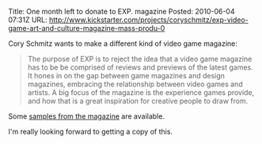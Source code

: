 Title: One month left to donate to EXP. magazine
Posted: 2010-06-04 07:31Z
URL: http://www.kickstarter.com/projects/coryschmitz/exp-video-game-art-and-culture-magazine-mass-produ-0

Cory Schmitz wants to make a different kind of video game magazine:

> The purpose of EXP is to reject the idea that a video game magazine has to be be comprised of reviews and previews of the latest games. It hones in on the gap between game magazines and design magazines, embracing the relationship between video games and artists. A big focus of the magazine is the experience games provide, and how that is a great inspiration for creative people to draw from.

Some [samples from the magazine][1] are available.

I'm really looking forward to getting a copy of this.

  [1]: http://cargocollective.com/coryschmitz/394807/EXP-Video-Game-Art-Culture